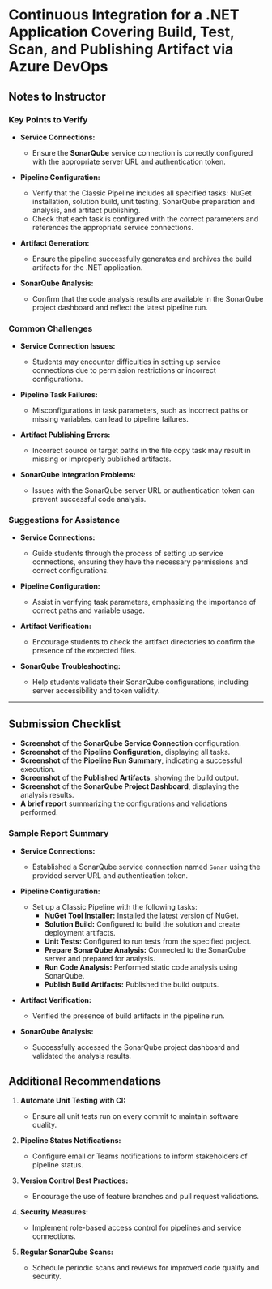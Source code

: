 # Continuous Integration for a .NET Application Covering Build, Test, Scan, and Publishing Artifact via Azure DevOps

## Notes to Instructor

### Key Points to Verify

- **Service Connections:**
  - Ensure the **SonarQube** service connection is correctly configured with the appropriate server URL and authentication token.

- **Pipeline Configuration:**
  - Verify that the Classic Pipeline includes all specified tasks: NuGet installation, solution build, unit testing, SonarQube preparation and analysis, and artifact publishing.
  - Check that each task is configured with the correct parameters and references the appropriate service connections.

- **Artifact Generation:**
  - Ensure the pipeline successfully generates and archives the build artifacts for the .NET application.

- **SonarQube Analysis:**
  - Confirm that the code analysis results are available in the SonarQube project dashboard and reflect the latest pipeline run.

### Common Challenges

- **Service Connection Issues:**
  - Students may encounter difficulties in setting up service connections due to permission restrictions or incorrect configurations.

- **Pipeline Task Failures:**
  - Misconfigurations in task parameters, such as incorrect paths or missing variables, can lead to pipeline failures.

- **Artifact Publishing Errors:**
  - Incorrect source or target paths in the file copy task may result in missing or improperly published artifacts.

- **SonarQube Integration Problems:**
  - Issues with the SonarQube server URL or authentication token can prevent successful code analysis.

### Suggestions for Assistance

- **Service Connections:**
  - Guide students through the process of setting up service connections, ensuring they have the necessary permissions and correct configurations.

- **Pipeline Configuration:**
  - Assist in verifying task parameters, emphasizing the importance of correct paths and variable usage.

- **Artifact Verification:**
  - Encourage students to check the artifact directories to confirm the presence of the expected files.

- **SonarQube Troubleshooting:**
  - Help students validate their SonarQube configurations, including server accessibility and token validity.

---

## Submission Checklist

- **Screenshot** of the **SonarQube Service Connection** configuration.
- **Screenshot** of the **Pipeline Configuration**, displaying all tasks.
- **Screenshot** of the **Pipeline Run Summary**, indicating a successful execution.
- **Screenshot** of the **Published Artifacts**, showing the build output.
- **Screenshot** of the **SonarQube Project Dashboard**, displaying the analysis results.
- **A brief report** summarizing the configurations and validations performed.

### Sample Report Summary

- **Service Connections:**
  - Established a SonarQube service connection named `Sonar` using the provided server URL and authentication token.

- **Pipeline Configuration:**
  - Set up a Classic Pipeline with the following tasks:
    - **NuGet Tool Installer:** Installed the latest version of NuGet.
    - **Solution Build:** Configured to build the solution and create deployment artifacts.
    - **Unit Tests:** Configured to run tests from the specified project.
    - **Prepare SonarQube Analysis:** Connected to the SonarQube server and prepared for analysis.
    - **Run Code Analysis:** Performed static code analysis using SonarQube.
    - **Publish Build Artifacts:** Published the build outputs.

- **Artifact Verification:**
  - Verified the presence of build artifacts in the pipeline run.

- **SonarQube Analysis:**
  - Successfully accessed the SonarQube project dashboard and validated the analysis results.

## Additional Recommendations

1. **Automate Unit Testing with CI:**
   - Ensure all unit tests run on every commit to maintain software quality.

2. **Pipeline Status Notifications:**
   - Configure email or Teams notifications to inform stakeholders of pipeline status.

3. **Version Control Best Practices:**
   - Encourage the use of feature branches and pull request validations.

4. **Security Measures:**
   - Implement role-based access control for pipelines and service connections.

5. **Regular SonarQube Scans:**
   - Schedule periodic scans and reviews for improved code quality and security.

